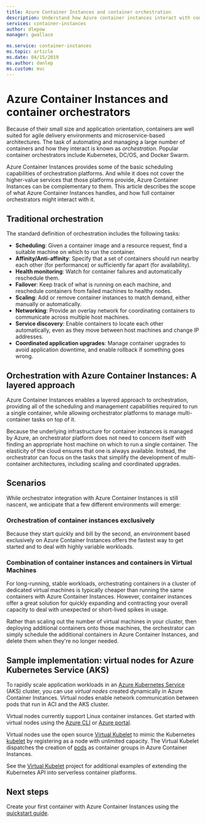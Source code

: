 ```yaml
---
title: Azure Container Instances and container orchestration
description: Understand how Azure container instances interact with container orchestrators.
services: container-instances
author: dlepow
manager: gwallace

ms.service: container-instances
ms.topic: article
ms.date: 04/15/2019
ms.author: danlep
ms.custom: mvc
---
```


# Azure Container Instances and container orchestrators

Because of their small size and application orientation, containers are well suited for agile delivery environments and microservice-based architectures. The task of automating and managing a large number of containers and how they interact is known as *orchestration*. Popular container orchestrators include Kubernetes, DC/OS, and Docker Swarm.

Azure Container Instances provides some of the basic scheduling capabilities of orchestration platforms. And while it does not cover the higher-value services that those platforms provide, Azure Container Instances can be complementary to them. This article describes the scope of what Azure Container Instances handles, and how full container orchestrators might interact with it.

## Traditional orchestration

The standard definition of orchestration includes the following tasks:

- **Scheduling**: Given a container image and a resource request, find a suitable machine on which to run the container.
- **Affinity/Anti-affinity**: Specify that a set of containers should run nearby each other (for performance) or sufficiently far apart (for availability).
- **Health monitoring**: Watch for container failures and automatically reschedule them.
- **Failover**: Keep track of what is running on each machine, and reschedule containers from failed machines to healthy nodes.
- **Scaling**: Add or remove container instances to match demand, either manually or automatically.
- **Networking**: Provide an overlay network for coordinating containers to communicate across multiple host machines.
- **Service discovery**: Enable containers to locate each other automatically, even as they move between host machines and change IP addresses.
- **Coordinated application upgrades**: Manage container upgrades to avoid application downtime, and enable rollback if something goes wrong.

## Orchestration with Azure Container Instances: A layered approach

Azure Container Instances enables a layered approach to orchestration, providing all of the scheduling and management capabilities required to run a single container, while allowing orchestrator platforms to manage multi-container tasks on top of it.

Because the underlying infrastructure for container instances is managed by Azure, an orchestrator platform does not need to concern itself with finding an appropriate host machine on which to run a single container. The elasticity of the cloud ensures that one is always available. Instead, the orchestrator can focus on the tasks that simplify the development of multi-container architectures, including scaling and coordinated upgrades.

## Scenarios

While orchestrator integration with Azure Container Instances is still nascent, we anticipate that a few different environments will emerge:

### Orchestration of container instances exclusively

Because they start quickly and bill by the second, an environment based exclusively on Azure Container Instances offers the fastest way to get started and to deal with highly variable workloads.

### Combination of container instances and containers in Virtual Machines

For long-running, stable workloads, orchestrating containers in a cluster of dedicated virtual machines is typically cheaper than running the same containers with Azure Container Instances. However, container instances offer a great solution for quickly expanding and contracting your overall capacity to deal with unexpected or short-lived spikes in usage.

Rather than scaling out the number of virtual machines in your cluster, then deploying additional containers onto those machines, the orchestrator can simply schedule the additional containers in Azure Container Instances, and delete them when they're no longer needed.

## Sample implementation: virtual nodes for Azure Kubernetes Service (AKS)

To rapidly scale application workloads in an [Azure Kubernetes Service](../aks/intro-kubernetes.md) (AKS) cluster, you can use *virtual nodes* created dynamically in Azure Container Instances. Virtual nodes enable network communication between pods that run in ACI and the AKS cluster. 

Virtual nodes currently support Linux container instances. Get started with virtual nodes using the [Azure CLI](https://go.microsoft.com/fwlink/?linkid=2047538) or [Azure portal](https://go.microsoft.com/fwlink/?linkid=2047545).

Virtual nodes use the open source [Virtual Kubelet][aci-connector-k8s] to mimic the Kubernetes [kubelet][kubelet-doc] by registering as a node with unlimited capacity. The Virtual Kubelet dispatches the creation of [pods][pod-doc] as container groups in Azure Container Instances.

See the [Virtual Kubelet](https://github.com/virtual-kubelet/virtual-kubelet) project for additional examples of extending the Kubernetes API into serverless container platforms.

## Next steps

Create your first container with Azure Container Instances using the [quickstart guide](container-instances-quickstart.md).

<!-- IMAGES -->

<!-- LINKS -->
[aci-connector-k8s]: https://github.com/virtual-kubelet/virtual-kubelet/tree/master/providers/azure
[kubelet-doc]: https://kubernetes.io/docs/admin/kubelet/
[pod-doc]: https://kubernetes.io/docs/concepts/workloads/pods/pod/